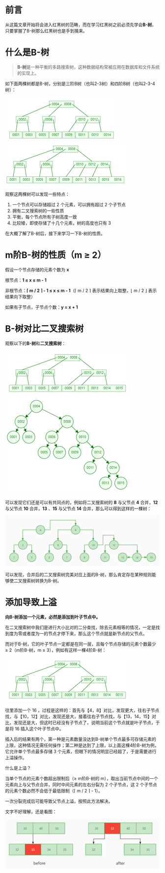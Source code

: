 # 前言

从这篇文章开始将会进入红黑树的范畴，而在学习红黑树之前必须先学会**B-树**，只要掌握了B-树那么红黑树也是手到擒来。

# 什么是B-树

> **B-树**是一种平衡的多路搜索树，这种数据结构常被应用在数据库和文件系统的实现上。

如下面两棵树都是B-树，分别是三阶B树（也叫2-3树）和四阶B树（也叫2-3-4树）：

![three_level_b_tree](https://raw.githubusercontent.com/aaronzzx/blog/main/images/three_level_b_tree.png)![four_level_b_tree](https://raw.githubusercontent.com/aaronzzx/blog/main/images/four_level_b_tree.png)

观察这两棵树可以发现一些特点：

1. 一个节点可以存储超过 2 个元素，可以拥有超过 2 个子节点
2. 拥有二叉搜索树的一些性质
3. 平衡，每个节点所有子树高度一致
4. 比较矮，即使存储了十几个元素，树的高度也只有 3

在大概了解了B-树后，接下来学习一下B-树的性质。

# m阶B-树的性质（m ≥ 2）

假设一个节点存储的元素个数为 **x**

根节点：**1 ≤ x ≤ m - 1**

非根节点：**⌈ m / 2 ⌉ - 1 ≤ x ≤ m - 1**（⌈ m / 2 ⌉ 表示结果向上取整，⌊ m / 2 ⌋ 表示结果向下取整）

如果有子节点，子节点个数：**y = x + 1**

# B-树对比二叉搜索树

观察以下的**B-树**和**二叉搜索树**：

![four_level_b_tree_compare_bst](https://raw.githubusercontent.com/aaronzzx/blog/main/images/four_level_b_tree_compare_bst.png)![bst_compare_four_level_b_tree](https://raw.githubusercontent.com/aaronzzx/blog/main/images/bst_compare_four_level_b_tree.png)

可以发现它们还是可以有共同点的，例如将二叉搜索树的 **8** 与父节点 **4** 合并，**12** 与父节点 **10** 合并，**13** 、**15** 与父节点 **14** 合并，那么可以得到这样的一棵树：

![bst_to_b_tree](https://raw.githubusercontent.com/aaronzzx/blog/main/images/bst_to_b_tree.jpg)

可以发现，合并后的二叉搜索树完美对应上面的B-树，那么肯定存在某种规则能够使二叉搜索树转换为B-树。

# 添加导致上溢

**向B-树添加一个元素，必然是添加到叶子节点中。**

在二叉搜索树中我们是进行大小比对的二分查找，除去元素相等的情况，一定是找到度为零或者度为一的节点才停下来，那么这个节点就是新节点的父节点。

而对于B-树，它的叶子节点一定都是在同一层，且每个节点存储的元素个数最少 ≥ 2（m阶B-树，m ≥ 3），例如有这样一棵4阶B-树：

![four_level_b_tree_compare_bst](https://raw.githubusercontent.com/aaronzzx/blog/main/images/four_level_b_tree_compare_bst.png)

往里添加一个 16 ，过程是这样的：首先与【4，8】对比，发现更大，往右子节点找，与【10，12】对比，发现还是大，接着往右子节点找，与【13，14，15】对比，发现还是大，但这时已经没有子节点了，说明当前这个节点就是叶子节点，于是将 16 插入这个叶子节点中。

插入后的结果有两个，第一种是元素数量没达到B-树单个节点最多可存储元素的上限，这种情况无需任何操作；第二种是达到了上限，以上面这棵4阶B-树为例，它允许单个节点最多存储 3 个元素，但眼下的情况明显已经超了，于是需要进行上溢操作。

什么是上溢？

当单个节点的元素个数超出限制后（≥ m阶B-树的 m），取出当前节点中间的一个元素向上与父节点合并，同时中间元素的左右分裂为 2 个子节点，这 2 个子节点的元素个数必然不会低于最低限制（⌈ m / 2 ⌉ - 1）。

一次分裂完成后可能导致父节点上溢，按照此方法解决。

文字不好理解，还是看图：

![b_tree_overflow](https://raw.githubusercontent.com/aaronzzx/blog/main/images/b_tree_overflow.jpg)

